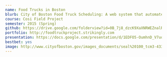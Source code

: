 ```yaml
---
name: Food Trucks in Boston
blurb: City of Boston Food Truck Scheduling: A web system that automates the selection process that allows food truck owners to participate in lottery process remotely and also reduce the time of the event.
course: Cosi Field Project
semester: 2015 (Spring)
github: https://drive.google.com/folderview?id=0B_7j8_dzcK9XaXNRWEZnalRLbEU&usp=sharing
portfolio: http://foodtruckproject.strikingly.com
presentation: https://docs.google.com/presentation/d/1EDFO5-OumhnD_V7uoXwm1ECK8r5WqLrUXpf4D6mlN2M/edit?usp=sharing
bestbet: yes
image: http://www.cityofboston.gov/images_documents/seal%20100_tcm3-43385.png
---
```

